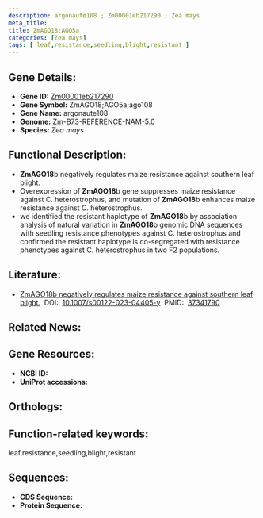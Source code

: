```yaml
---
description: argonaute108 ; Zm00001eb217290 ; Zea mays
meta_title:
title: ZmAGO18;AGO5a
categories: [Zea mays]
tags: [ leaf,resistance,seedling,blight,resistant ]
---
```


## Gene Details:
- **Gene ID:**	[Zm00001eb217290]()
- **Gene Symbol:** ZmAGO18;AGO5a;ago108
- **Gene Name:** argonaute108
- **Genome:** [Zm-B73-REFERENCE-NAM-5.0]()
- **Species:** *Zea mays*

## Functional Description:
   - **ZmAGO18**b negatively regulates maize resistance against southern leaf blight.
   - Overexpression of **ZmAGO18**b gene suppresses maize resistance against C. heterostrophus, and mutation of **ZmAGO18**b enhances maize resistance against C. heterostrophus. 
   - we identified the resistant haplotype of **ZmAGO18**b by association analysis of natural variation in **ZmAGO18**b genomic DNA sequences with seedling resistance phenotypes against C. heterostrophus and confirmed the resistant haplotype is co-segregated with resistance phenotypes against C. heterostrophus in two F2 populations.

## Literature:
   - [ZmAGO18b negatively regulates maize resistance against southern leaf blight.]( https://link.springer.com/article/10.1007/s00122-023-04405-y)&nbsp;&nbsp;DOI:&nbsp;&nbsp;[10.1007/s00122-023-04405-y](https://link.springer.com/article/10.1007/s00122-023-04405-y)&nbsp;&nbsp;PMID:&nbsp;&nbsp;[37341790](https://pubmed.ncbi.nlm.nih.gov/37341790/)

## Related News:

## Gene Resources:
- **NCBI ID:** [](https://www.ncbi.nlm.nih.gov/gene/?term=)
- **UniProt accessions:** [](https://www.uniprot.org/uniprotkb//entry)

## Orthologs:

## Function-related keywords:
leaf,resistance,seedling,blight,resistant

## Sequences:
- **CDS Sequence:**
- **Protein Sequence:**

